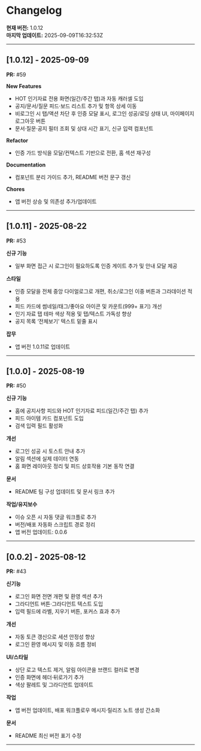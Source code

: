 # Changelog

**현재 버전:** 1.0.12  
**마지막 업데이트:** 2025-09-09T16:32:53Z  

---

## [1.0.12] - 2025-09-09

**PR:** #59  

**New Features**
- HOT 인기자료 전용 화면(일간/주간 탭)과 자동 캐러셀 도입
- 공지/문서/질문 피드·보드 리스트 추가 및 항목 상세 이동
- 비로그인 시 탭/액션 차단 후 인증 모달 표시, 로그인 성공/로딩 상태 UI, 마이페이지 로그아웃 버튼
- 문서·질문·공지 필터 조회 및 상대 시간 표기, 신규 입력 컴포넌트

**Refactor**
- 인증 가드 방식을 모달/컨텍스트 기반으로 전환, 홈 섹션 재구성

**Documentation**
- 컴포넌트 분리 가이드 추가, README 버전 문구 갱신

**Chores**
- 앱 버전 상승 및 의존성 추가/업데이트

---

## [1.0.11] - 2025-08-22

**PR:** #53  

**신규 기능**
- 일부 화면 접근 시 로그인이 필요하도록 인증 게이트 추가 및 안내 모달 제공

**스타일**
- 인증 모달을 전체 중앙 다이얼로그로 개편, 취소/로그인 이중 버튼과 그라데이션 적용
- 피드 카드에 썸네일/태그/좋아요 아이콘 및 카운트(999+ 표기) 개선
- 인기 자료 탭 테마 색상 적용 및 탭/텍스트 가독성 향상
- 공지 목록 ‘전체보기’ 텍스트 밑줄 표시

**잡무**
- 앱 버전 1.0.11로 업데이트

---

## [1.0.0] - 2025-08-19

**PR:** #50  

**신규 기능**
- 홈에 공지사항 피드와 HOT 인기자료 피드(일간/주간 탭) 추가
- 피드 아이템 카드 컴포넌트 도입
- 검색 입력 필드 활성화

**개선**
- 로그인 성공 시 토스트 안내 추가
- 알림 섹션에 실제 데이터 연동
- 홈 화면 레이아웃 정리 및 피드 상호작용 기본 동작 연결

**문서**
- README 팀 구성 업데이트 및 문서 링크 추가

**작업/유지보수**
- 이슈 오픈 시 자동 댓글 워크플로 추가
- 버전/배포 자동화 스크립트 경로 정리
- 앱 버전 업데이트: 0.0.6

---

## [0.0.2] - 2025-08-12

**PR:** #43  

**신기능**
- 로그인 화면 전면 개편 및 환영 섹션 추가
- 그라디언트 버튼·그라디언트 텍스트 도입
- 입력 필드에 라벨, 지우기 버튼, 포커스 효과 추가

**개선**
- 자동 토큰 갱신으로 세션 안정성 향상
- 로그인 환영 메시지 및 이동 흐름 정비

**UI/스타일**
- 상단 로고 텍스트 제거, 알림 아이콘을 브랜드 컬러로 변경
- 인증 화면에 헤더·뒤로가기 추가
- 색상 팔레트 및 그라디언트 업데이트

**작업**
- 앱 버전 업데이트, 배포 워크플로우 메시지·릴리즈 노트 생성 간소화

**문서**
- README 최신 버전 표기 수정

---


